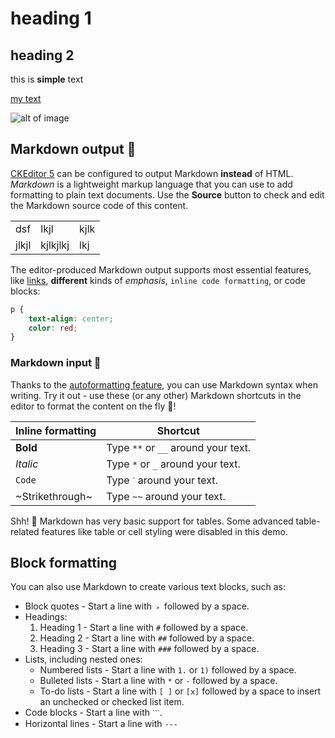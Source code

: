 # heading 1
## heading 2

this is **simple** text

[my text](https://www.daneshjooyar.com)

![alt of image](https://www.daneshjooyar.com/wp-content/uploads/2023/06/PYTHON-3-min-400x225.jpg)


## Markdown output 🛫

[CKEditor 5](https://ckeditor.com/) can be configured to output Markdown **instead** of HTML. _Markdown_ is a lightweight markup language that you can use to add formatting to plain text documents. Use the **Source** button to check and edit the Markdown source code of this content.

<table><tbody><tr><td>dsf</td><td>lkjl</td><td>kjlk</td></tr><tr><td>jlkjl</td><td>kjlkjlkj</td><td>lkj</td></tr></tbody></table>

The editor-produced Markdown output supports most essential features, like [links](https://ckeditor.com/), **different** kinds of _emphasis_, `inline code formatting`, or code blocks:

```css
p {
    text-align: center;
    color: red;
}
```

### Markdown input 🛬

Thanks to the [autoformatting feature](https://ckeditor.com/docs/ckeditor5/latest/features/autoformat.html), you can use Markdown syntax when writing. Try it out - use these (or any other) Markdown shortcuts in the editor to format the content on the fly 🚀!

| Inline formatting | Shortcut |
| --- | --- |
| **Bold** | Type `**` or `__` around your text. |
| _Italic_ | Type `*` or `_` around your text. |
| `Code` | Type `ˋ` around your text. |
| ~Strikethrough~ | Type `~~` around your text. |

Shh! 🤫 Markdown has very basic support for tables. Some advanced table-related features like table or cell styling were disabled in this demo.

## Block formatting

You can also use Markdown to create various text blocks, such as:

*   Block quotes - Start a line with `﹥` followed by a space.
*   Headings:
    1.  Heading 1 - Start a line with `#` followed by a space.
    2.  Heading 2 - Start a line with `##` followed by a space.
    3.  Heading 3 - Start a line with `###` followed by a space.
*   Lists, including nested ones:
    *   Numbered lists - Start a line with `1.` or `1)` followed by a space.
    *   Bulleted lists - Start a line with `*` or `-` followed by a space.
    *   To-do lists - Start a line with `[ ]` or `[x]` followed by a space to insert an unchecked or checked list item.
*   Code blocks - Start a line with `ˋˋˋ`.
*   Horizontal lines - Start a line with `---`
